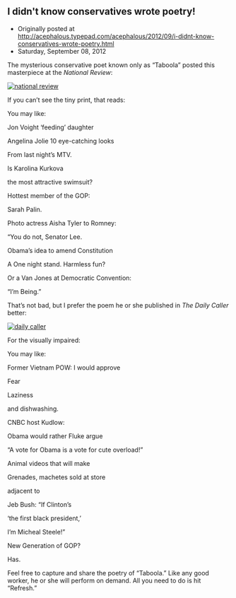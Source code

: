 ## I didn't know conservatives wrote poetry!

 * Originally posted at http://acephalous.typepad.com/acephalous/2012/09/i-didnt-know-conservatives-wrote-poetry.html
 * Saturday, September 08, 2012



The mysterious conservative poet known only as “Taboola” posted this masterpiece at the _National Review_:

[![national review](http://www.lawyersgunsmoneyblog.com/wp-content/uploads/2012/09/national-review.jpg "national review")](http://www.lawyersgunsmoneyblog.com/wp-content/uploads/2012/09/national-review.jpg)

If you can’t see the tiny print, that reads:

You may like:

Jon Voight ‘feeding’ daughter  

Angelina Jolie 10 eye-catching looks  

From last night’s MTV.  

Is Karolina Kurkova  

the most attractive swimsuit?

Hottest member of the GOP:  

Sarah Palin.  

Photo actress Aisha Tyler to Romney:  

“You do not, Senator Lee.  

Obama’s idea to amend Constitution  

A One night stand. Harmless fun?  

Or a Van Jones at Democratic Convention:  

“I’m Being.”

That’s not bad, but I prefer the poem he or she published in _The Daily Caller_ better:

[![daily caller](http://www.lawyersgunsmoneyblog.com/wp-content/uploads/2012/09/daily-caller1.jpg "daily caller")](http://www.lawyersgunsmoneyblog.com/wp-content/uploads/2012/09/daily-caller1.jpg)

For the visually impaired:

You may like:

Former Vietnam POW: I would approve

Fear

Laziness

and dishwashing.

CNBC host Kudlow:

Obama would rather Fluke argue

“A vote for Obama is a vote for cute overload!”

Animal videos that will make

Grenades, machetes sold at store

adjacent to

Jeb Bush: “If Clinton’s

‘the first black president,’

I’m Micheal Steele!”

New Generation of GOP?

Has.

Feel free to capture and share the poetry of “Taboola.” Like any good
 worker, he or she will perform on demand. All you need to do is hit 
“Refresh.”

		
